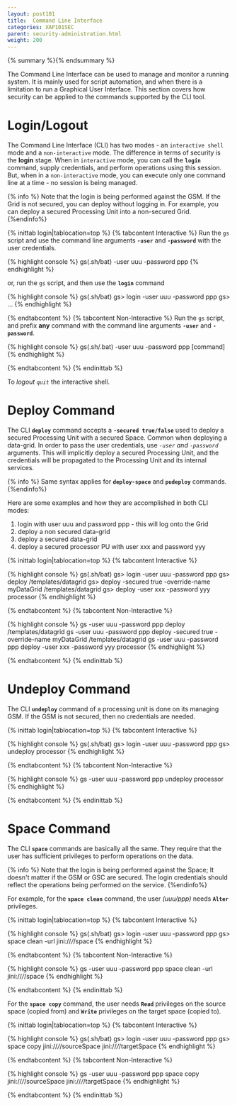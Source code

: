 ```yaml
---
layout: post101
title:  Command Line Interface
categories: XAP101SEC
parent: security-administration.html
weight: 200
---
```



{% summary %}{% endsummary %}



The Command Line Interface can be used to manage and monitor a running system. It is mainly used for script automation, and when there is a limitation to run a Graphical User Interface. This section covers how security can be applied to the commands supported by the CLI tool.

# Login/Logout

The Command Line Interface (CLI) has two modes - an `interactive shell` mode and a `non-interactive` mode. The difference in terms of security is the **login** stage. When in `interactive` mode, you can call the **`login`** command, supply credentials, and perform operations using this session. But, when in a `non-interactive` mode, you can execute only one command line at a time - no session is being managed.

{% info %}
Note that the login is being performed against the GSM. If the Grid is not secured, you can deploy without logging in. For example, you can deploy a secured Processing Unit into a non-secured Grid.
{%endinfo%}

{% inittab login|tablocation=top %}
{% tabcontent  Interactive %}
Run the `gs` script and use the command line arguments **`-user`** and **`-password`** with the user credentials.

{% highlight console %}
gs(.sh/bat) -user uuu -password ppp
{% endhighlight %}

or, run the `gs` script, and then use the **`login`** command

{% highlight console %}
gs(.sh/bat)
gs> login -user uuu -password ppp
gs> ...
{% endhighlight %}

{% endtabcontent %}
{% tabcontent  Non-Interactive %}
Run the `gs` script, and prefix **any** command with the command line arguments **`-user`** and **`-password`**.

{% highlight console %}
gs(.sh/.bat) -user uuu -password ppp [command]
{% endhighlight %}

{% endtabcontent %}
{% endinittab %}

To **logout* *`quit`** the interactive shell.

# Deploy Command

The CLI **`deploy`** command accepts a **`-secured true/false`** used to deploy a secured Processing Unit with a secured Space. Common when deploying a data-grid.
In order to pass the user credentials, use **`-user`* and *`-password`** arguments. This will implicitly deploy a secured Processing Unit, and the credentials will be propagated to the Processing Unit and its internal services.

{% info %}
Same syntax applies for **`deploy-space`** and **`pudeploy`** commands.
{%endinfo%}

Here are some examples and how they are accomplished in both CLI modes:

1. login with user uuu and password ppp - this will log onto the Grid
1. deploy a non secured data-grid
1. deploy a secured data-grid
1. deploy a secured processor PU with user xxx and password yyy

{% inittab login|tablocation=top %}
{% tabcontent  Interactive %}

{% highlight console %}
gs(.sh/bat)
gs> login -user uuu -password ppp
gs> deploy /templates/datagrid
gs> deploy -secured true -override-name myDataGrid /templates/datagrid
gs> deploy -user xxx -password yyy processor
{% endhighlight %}

{% endtabcontent %}
{% tabcontent  Non-Interactive %}

{% highlight console %}
gs -user uuu -password ppp deploy /templates/datagrid
gs -user uuu -password ppp deploy -secured true -override-name myDataGrid /templates/datagrid
gs -user uuu -password ppp deploy -user xxx -password yyy processor
{% endhighlight %}

{% endtabcontent %}
{% endinittab %}

# Undeploy Command

The CLI **`undeploy`** command of a processing unit is done on its managing GSM. If the GSM is not secured, then no credentials are needed.

{% inittab login|tablocation=top %}
{% tabcontent  Interactive %}

{% highlight console %}
gs(.sh/bat)
gs> login -user uuu -password ppp
gs> undeploy processor
{% endhighlight %}

{% endtabcontent %}
{% tabcontent  Non-Interactive %}

{% highlight console %}
gs -user uuu -password ppp undeploy processor
{% endhighlight %}

{% endtabcontent %}
{% endinittab %}

# Space Command

The CLI **`space`** commands are basically all the same. They require that the user has sufficient privileges to perform operations on the data.

{% info %}
Note that the login is being performed against the Space; It doesn't matter if the GSM or GSC are secured. The login credentials should reflect the operations being performed on the service.
{%endinfo%}

For example, for the **`space clean`** command, the user _(uuu/ppp)_ needs **`Alter`** privileges.

{% inittab login|tablocation=top %}
{% tabcontent  Interactive %}

{% highlight console %}
gs(.sh/bat)
gs> login -user uuu -password ppp
gs> space clean -url jini://*/*/space
{% endhighlight %}

{% endtabcontent %}
{% tabcontent  Non-Interactive %}

{% highlight console %}
gs -user uuu -password ppp space clean -url jini://*/*/space
{% endhighlight %}

{% endtabcontent %}
{% endinittab %}

For the **`space copy`** command, the user needs **`Read`** privileges on the source space (copied from) and **`Write`** privileges on the target space (copied to).

{% inittab login|tablocation=top %}
{% tabcontent  Interactive %}

{% highlight console %}
gs(.sh/bat)
gs> login -user uuu -password ppp
gs> space copy jini://*/*/sourceSpace jini://*/*/targetSpace
{% endhighlight %}

{% endtabcontent %}
{% tabcontent  Non-Interactive %}

{% highlight console %}
gs -user uuu -password ppp space copy jini://*/*/sourceSpace jini://*/*/targetSpace
{% endhighlight %}

{% endtabcontent %}
{% endinittab %}

